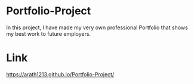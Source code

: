 # Portfolio-Project
In this project, I have made my very own professional Portfolio that shows my best work to future employers.

# Link
https://arath1213.github.io/Portfolio-Project/

